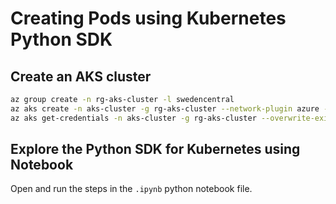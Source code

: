# Creating Pods using Kubernetes Python SDK

## Create an AKS cluster

```sh
az group create -n rg-aks-cluster -l swedencentral
az aks create -n aks-cluster -g rg-aks-cluster --network-plugin azure --network-plugin-mode overlay -k 1.32.0 --node-vm-size standard_d2ads_v5
az aks get-credentials -n aks-cluster -g rg-aks-cluster --overwrite-existing
```

## Explore the Python SDK for Kubernetes using Notebook

Open and run the steps in the `.ipynb` python notebook file.